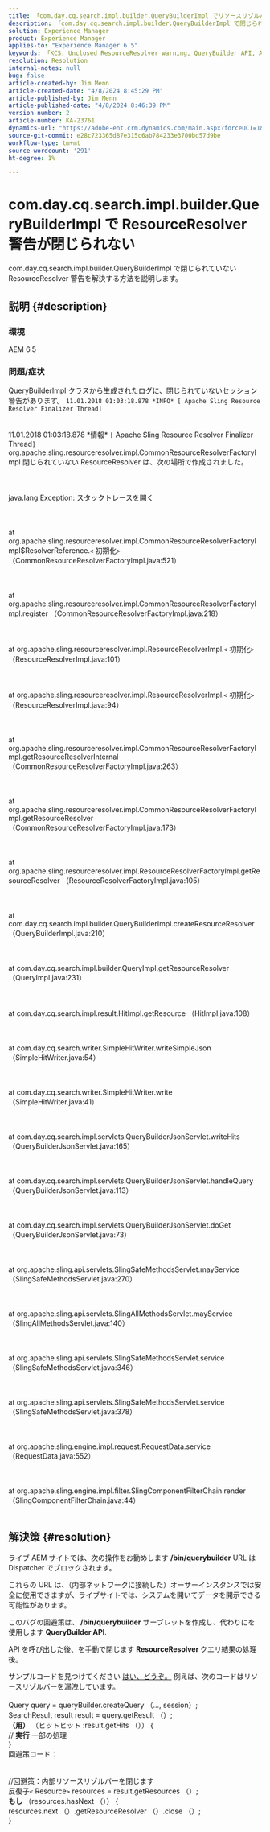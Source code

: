 ```yaml
---
title: 「com.day.cq.search.impl.builder.QueryBuilderImpl でリソースリゾルバーが閉じられない警告」
description: 「com.day.cq.search.impl.builder.QueryBuilderImpl で閉じられていない ResourceResolver 警告を解決する方法を説明します。」
solution: Experience Manager
product: Experience Manager
applies-to: "Experience Manager 6.5"
keywords: 「KCS, Unclosed ResourceResolver warning, QueryBuilder API, AEM 6.5, Adobe Experience Manager 6.5, Troubleshooting, com.day.cq.search.impl.builder.QueryBuilderImpl」
resolution: Resolution
internal-notes: null
bug: false
article-created-by: Jim Menn
article-created-date: "4/8/2024 8:45:29 PM"
article-published-by: Jim Menn
article-published-date: "4/8/2024 8:46:39 PM"
version-number: 2
article-number: KA-23761
dynamics-url: "https://adobe-ent.crm.dynamics.com/main.aspx?forceUCI=1&pagetype=entityrecord&etn=knowledgearticle&id=a902a6e9-e8f5-ee11-a1fe-6045bd006268"
source-git-commit: e28c723365d87e315c6ab784233e3700bd57d9be
workflow-type: tm+mt
source-wordcount: '291'
ht-degree: 1%

---
```


# com.day.cq.search.impl.builder.QueryBuilderImpl で ResourceResolver 警告が閉じられない


com.day.cq.search.impl.builder.QueryBuilderImpl で閉じられていない ResourceResolver 警告を解決する方法を説明します。

## 説明 {#description}


### 環境

AEM 6.5

### 問題/症状

QueryBuilderImpl クラスから生成されたログに、閉じられていないセッション警告があります。 `11.01.2018 01:03:18.878 *INFO* [ Apache Sling Resource Resolver Finalizer Thread]`
<br><br><br>11.01.2018 01:03:18.878 \*情報\* `[` Apache Sling Resource Resolver Finalizer Thread`]`  org.apache.sling.resourceresolver.impl.CommonResourceResolverFactoryImpl 閉じられていない ResourceResolver は、次の場所で作成されました。 <br><br><br><br>java.lang.Exception: スタックトレースを開く<br><br><br><br>at org.apache.sling.resourceresolver.impl.CommonResourceResolverFactoryImpl$ResolverReference.`<` 初期化`>` （CommonResourceResolverFactoryImpl.java:521）<br><br><br><br>at org.apache.sling.resourceresolver.impl.CommonResourceResolverFactoryImpl.register （CommonResourceResolverFactoryImpl.java:218）<br><br><br><br>at org.apache.sling.resourceresolver.impl.ResourceResolverImpl.`<` 初期化`>` （ResourceResolverImpl.java:101）<br><br><br><br>at org.apache.sling.resourceresolver.impl.ResourceResolverImpl.`<` 初期化`>` （ResourceResolverImpl.java:94）<br><br><br><br>at org.apache.sling.resourceresolver.impl.CommonResourceResolverFactoryImpl.getResourceResolverInternal （CommonResourceResolverFactoryImpl.java:263）<br><br><br><br>at org.apache.sling.resourceresolver.impl.CommonResourceResolverFactoryImpl.getResourceResolver （CommonResourceResolverFactoryImpl.java:173）<br><br><br><br>at org.apache.sling.resourceresolver.impl.ResourceResolverFactoryImpl.getResourceResolver （ResourceResolverFactoryImpl.java:105）<br><br><br><br>at com.day.cq.search.impl.builder.QueryBuilderImpl.createResourceResolver （QueryBuilderImpl.java:210）<br><br><br><br>at com.day.cq.search.impl.builder.QueryImpl.getResourceResolver （QueryImpl.java:231）<br><br><br><br>at com.day.cq.search.impl.result.HitImpl.getResource （HitImpl.java:108）<br><br><br><br>at com.day.cq.search.writer.SimpleHitWriter.writeSimpleJson （SimpleHitWriter.java:54）<br><br><br><br>at com.day.cq.search.writer.SimpleHitWriter.write （SimpleHitWriter.java:41）<br><br><br><br>at com.day.cq.search.impl.servlets.QueryBuilderJsonServlet.writeHits （QueryBuilderJsonServlet.java:165）<br><br><br><br>at com.day.cq.search.impl.servlets.QueryBuilderJsonServlet.handleQuery （QueryBuilderJsonServlet.java:113）<br><br><br><br>at com.day.cq.search.impl.servlets.QueryBuilderJsonServlet.doGet （QueryBuilderJsonServlet.java:73）<br><br><br><br>at org.apache.sling.api.servlets.SlingSafeMethodsServlet.mayService （SlingSafeMethodsServlet.java:270）<br><br><br><br>at org.apache.sling.api.servlets.SlingAllMethodsServlet.mayService （SlingAllMethodsServlet.java:140）<br><br><br><br>at org.apache.sling.api.servlets.SlingSafeMethodsServlet.service （SlingSafeMethodsServlet.java:346）<br><br><br><br>at org.apache.sling.api.servlets.SlingSafeMethodsServlet.service （SlingSafeMethodsServlet.java:378）<br><br><br><br>at org.apache.sling.engine.impl.request.RequestData.service （RequestData.java:552）<br><br><br><br>at org.apache.sling.engine.impl.filter.SlingComponentFilterChain.render （SlingComponentFilterChain.java:44）<br><br>

## 解決策 {#resolution}


ライブ AEM サイトでは、次の操作をお勧めします <b>/bin/querybuilder</b> URL は Dispatcher でブロックされます。

これらの URL は、（内部ネットワークに接続した）オーサーインスタンスでは安全に使用できますが、ライブサイトでは、システムを開いてデータを開示できる可能性があります。

このバグの回避策は、<b> /bin/querybuilder</b> サーブレットを作成し、代わりにを使用します <b>QueryBuilder API</b>.

API を呼び出した後、を手動で閉じます <b>ResourceResolver </b>クエリ結果の処理後。

サンプルコードを見つけてください [はい、どうぞ。](https://github.com/Adobe-Consulting-Services/acs-aem-samples/blob/master/bundle/src/main/java/com/adobe/acs/samples/search/querybuilder/impl/SampleQueryBuilder.java#L195) 例えば、次のコードはリソースリゾルバーを漏洩しています。
<br> <br>Query query = queryBuilder.createQuery （..., session）;<br>SearchResult result result = query.getResult （）;<br><b>（用）</b> （ヒットヒット :result.getHits （）） {<br>// <b>実行</b> 一部の処理<br>}<br>
回避策コード：
<br> <br> <br>//回避策：内部リソースリゾルバーを閉じます<br>反復子`<` Resource`>`  resources = result.getResources （）;<br><b>もし</b> （resources.hasNext （）） {<br>resources.next （）.getResourceResolver （）.close （）;<br>}